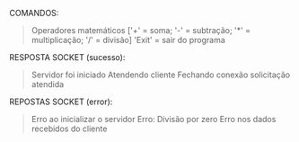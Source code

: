 COMANDOS:
> Operadores matemáticos ['+' = soma; '-' = subtração; '*' = multiplicação; '/' = divisão]
> 'Exit' = sair do programa

RESPOSTA SOCKET (sucesso):
> Servidor foi iniciado
> Atendendo cliente
> Fechando conexão
> solicitação atendida

REPOSTAS SOCKET (error):
> Erro ao inicializar o servidor
> Erro: Divisão por zero
> Erro nos dados recebidos do cliente

